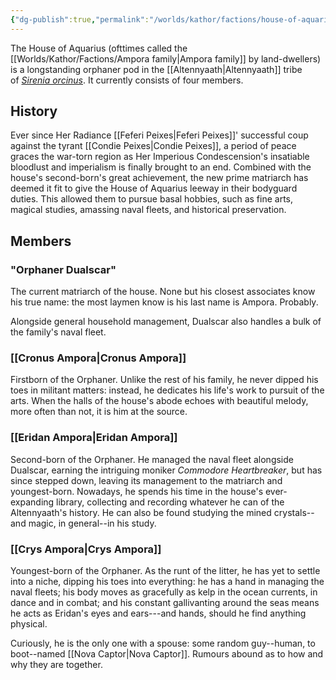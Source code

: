 ```yaml
---
{"dg-publish":true,"permalink":"/worlds/kathor/factions/house-of-aquarius/","tags":["Kathor"]}
---
```




The House of Aquarius (ofttimes called the [[Worlds/Kathor/Factions/Ampora family\|Ampora family]] by land-dwellers) is a longstanding orphaner pod in the [[Altennyaath\|Altennyaath]] tribe of [_Sirenia orcinus_](https://talesofrelea.fandom.com/wiki/Sirens#Sirenia_orcinus "Sirens"). It currently consists of four members.

## History

Ever since Her Radiance [[Feferi Peixes\|Feferi Peixes]]' successful coup against the tyrant [[Condie Peixes\|Condie Peixes]], a period of peace graces the war-torn region as Her Imperious Condescension's insatiable bloodlust and imperialism is finally brought to an end. Combined with the house's second-born's great achievement, the new prime matriarch has deemed it fit to give the House of Aquarius leeway in their bodyguard duties. This allowed them to pursue basal hobbies, such as fine arts, magical studies, amassing naval fleets, and historical preservation.

## Members

### "Orphaner Dualscar"

The current matriarch of the house. None but his closest associates know his true name: the most laymen know is his last name is Ampora. Probably.

Alongside general household management, Dualscar also handles a bulk of the family's naval fleet.

### [[Cronus Ampora\|Cronus Ampora]]

Firstborn of the Orphaner. Unlike the rest of his family, he never dipped his toes in militant matters: instead, he dedicates his life's work to pursuit of the arts. When the halls of the house's abode echoes with beautiful melody, more often than not, it is him at the source.

### [[Eridan Ampora\|Eridan Ampora]]

Second-born of the Orphaner. He managed the naval fleet alongside Dualscar, earning the intriguing moniker _Commodore Heartbreaker_, but has since stepped down, leaving its management to the matriarch and youngest-born. Nowadays, he spends his time in the house's ever-expanding library, collecting and recording whatever he can of the Altennyaath's history. He can also be found studying the mined crystals--and magic, in general--in his study.

### [[Crys Ampora\|Crys Ampora]]

Youngest-born of the Orphaner. As the runt of the litter, he has yet to settle into a niche, dipping his toes into everything: he has a hand in managing the naval fleets; his body moves as gracefully as kelp in the ocean currents, in dance and in combat; and his constant gallivanting around the seas means he acts as Eridan's eyes and ears---and hands, should he find anything physical.

Curiously, he is the only one with a spouse: some random guy--human, to boot--named [[Nova Captor\|Nova Captor]]. Rumours abound as to how and why they are together.